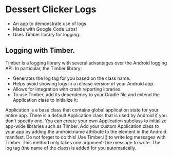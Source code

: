 # Dessert Clicker Logs
- An app to demonstrate use of logs.
- Made with Google Code Labs!
- Uses Timber library for logging.

## Logging with Timber.
Timber is a logging library with several advantages over the Android logging API. In particular, the Timber library:

- Generates the log tag for you based on the class name.
- Helps avoid showing logs in a release version of your Android app.
- Allows for integration with crash reporting libraries.
- To use Timber, add its dependency to your Gradle file and extend the Application class to initialize it:

Application is a base class that contains global application state for your entire app. There is a default Application class that is used by Android if you don't specify one. You can create your own Application subclass to initialize app-wide libraries such as Timber.
Add your custom Application class to your app by adding the android:name attribute to the <application> element in the Android manifest. Do not forget to do this!
Use Timber.i() to write log messages with Timber. This method only takes one argument: the message to write. The log tag (the name of the class) is added for you automatically.
